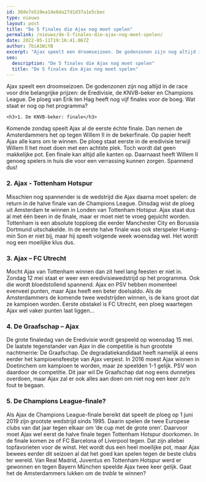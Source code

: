 ```yaml
---
id: 38de7e519ea14e6da27d1d37a1e5cbec
type: nieuws
layout: post
title: "De 5 finales die Ajax nog moet spelen"
permalink: /nieuws/de-5-finales-die-ajax-nog-moet-spelen/
date: 2022-05-11T19:16:41.067Z
author: 7biA1WiYB
excerpt: "Ajax speelt een droomseizoen. De godenzonen zijn nog altijd in de race voor drie belangrijke prijzen: de Eredivisie, de KNVB-beker en Champions League. De ploeg van Erik ten Hag heeft nog vijf finales voor de boeg. Wat staat er nog op het programma?  "
seo:
  description: "De 5 finales die Ajax nog moet spelen"
  title: "De 5 finales die Ajax nog moet spelen"
---
```

Ajax speelt een droomseizoen. De godenzonen zijn nog altijd in de race voor drie belangrijke prijzen: de Eredivisie, de KNVB-beker en Champions League. De ploeg van Erik ten Hag heeft nog vijf finales voor de boeg. Wat staat er nog op het programma?  

    <h3>1. De KNVB-beker: finale</h3>
<p>Komende zondag speelt Ajax al de eerste échte finale. Dan nemen de Amsterdammers het op tegen Willem II in de bekerfinale. Op papier heeft Ajax alle kans om te winnen. De ploeg staat eerste in de eredivisie terwijl Willem II het moet doen met een achtste plek. Toch wordt dat geen makkelijke pot. Een finale kan altijd alle kanten op. Daarnaast heeft Willem II genoeg spelers in huis die voor een verrassing kunnen zorgen. Spannend dus!</p>
<h3>2. Ajax - Tottenham Hotspur</h3>
<p>Misschien nog spannender is de wedstrijd die Ajax daarna moet spelen: de return in de halve finale van de Champions League. Dinsdag wist de ploeg uit Amsterdam te winnen in Londen van Tottenham Hotspur. Ajax staat dus al met één been in de finale, maar er moet niet te vroeg gejuicht worden. Tottenham is een absolute topploeg die eerder Manchester City en Borussia Dortmund uitschakelde. In de eerste halve finale was ook sterspeler Hueng-min Son er niet bij, maar hij speelt volgende week woensdag wel. Het wordt nog een moeilijke klus dus.</p>
<h3>3. Ajax – FC Utrecht</h3>
<p>Mocht Ajax van Tottenham winnen dan zit heel lang feesten er niet in. Zondag 12 mei staat er weer een eredivisiewedstrijd op het programma. Ook die wordt bloedstollend spannend. Ajax en PSV hebben momenteel evenveel punten, maar Ajax heeft een beter doelsaldo. Als de Amsterdammers de komende twee wedstrijden winnen, is de kans groot dat ze kampioen worden. Eerste obstakel is FC Utrecht, een ploeg waartegen Ajax wel vaker punten laat liggen…</p>
<h3>4. De Graafschap – Ajax</h3>
<p>De grote finaledag van de Eredivisie wordt gespeeld op woensdag 15 mei. De laatste tegenstander van Ajax in die competitie is hun grootste nachtmerrie: De Graafschap. De degradatiekandidaat heeft namelijk al eens eerder het kampioensfeestje van Ajax verpest. In 2016 moest Ajax winnen in Doetinchem om kampioen te worden, maar ze speelden 1-1 gelijk. PSV won daardoor de competitie. Dit jaar wil De Graafschap dat nog eens dunnetjes overdoen, maar Ajax zal er ook alles aan doen om niet nog een keer zo’n fout te begaan.</p>
<h3>5. De Champions League-finale?</h3>
<p>Als Ajax de Champions League-finale bereikt dat speelt de ploeg op 1 juni 2019 zijn grootste wedstrijd sinds 1995. Daarin spelen de twee Europese clubs van dat jaar tegen elkaar om ‘de cup met de grote oren’. Daarvoor moet Ajax wel eerst de halve finale tegen Tottenham Hotspur doorkomen. In de finale komen ze of FC Barcelona of Liverpool tegen. Dat zijn allebei topfavorieten voor de winst. Het wordt dus een heel moeilijke pot, maar Ajax bewees eerder dit seizoen al dat het goed kan spelen tegen de beste clubs ter wereld. Van Real Madrid, Juventus en Tottenham Hotspur werd er gewonnen en tegen Bayern München speelde Ajax twee keer gelijk. Gaat het de Amsterdammers lukken om de <em>treble </em>te winnen?</p>  
